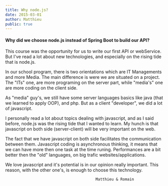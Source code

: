 ```yaml
---
title: Why node.js?
date: 2015-03-01
author: Matthieu
public: true
---
```


#### Why did we choose node.js instead of Spring Boot to build our API?
This course was the opportunity for us to write our first API or webService. But I've read a lot about new technologies, and especially on the rising tide that is node.js.

In our school program, there is two orientations which are IT Managements and more Media. The main difference is were we are situated on a project. The "ITs" one, are more programing on the server part, while "media's" one are more coding on the client side. 

As "media" guy's, we still have some server languages basics like java (that we learned to apply OOP), and php. But as a client "developer", we did a lot of javascript. 

I personally read a lot about topics dealing with javascript, and as I said before, node.js was the rising tide that I wanted to learn. My hunch is that javascript on both side (server-client) will be very important on the web. 

The fact that we have javascript on both side facilitates the communication between them. 
Javascript coding is asynchronous thinking, it means that we can have more then one task at the time runing. Performances are a bit better then the "old" languages, on big trafic websites/applications. 

We love javascript and it's potential is in our opinion really important. This reason, with the other one's, is enough to choose this technology. 

											Matthieu & Romain


